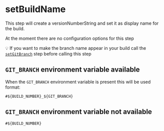 # setBuildName

This step will create a versionNumberString and set it as display name
for the build.

At the moment there are no configuration options for this step

:bulb: If you want to make the branch name appear in your build call the
[`setGitBranch`](setGitBranch.groovy) step before calling this step

## `GIT_BRANCH` environment variable available

When the `GIT_BRANCH` environment variable is present this will be used format:

`#${BUILD_NUMBER}_${GIT_BRANCH}`

## `GIT_BRANCH` environment variable not available

`#${BUILD_NUMBER}`